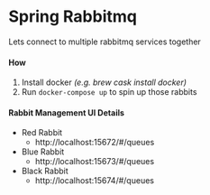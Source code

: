 # Spring Rabbitmq
Lets connect to multiple rabbitmq services together

#### How
1. Install docker *(e.g. brew cask install docker)*
2. Run `docker-compose up` to spin up those rabbits

#### Rabbit Management UI Details
- Red Rabbit
  - http://localhost:15672/#/queues
- Blue Rabbit
  - http://localhost:15673/#/queues
- Black Rabbit
  - http://localhost:15674/#/queues
